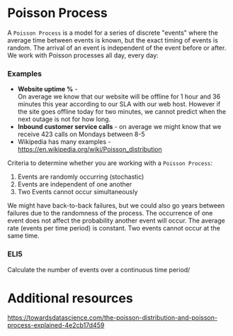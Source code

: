 # Poisson Process
A `Poisson Process` is a model for a series of discrete "events" where the 
average time between events is known, but the exact timing of events 
is random. The arrival of an event is independent of the event before 
or after. We work with Poisson processes all day, every day:

### Examples 
* **Website uptime %** -   
On average we know that our website will be
offline for 1 hour and 36 minutes this year
according to our SLA with our web host. However if the site
goes offline today for two minutes, we cannot predict when the
next outage is not for how long. 
* **Inbound customer service calls** - on average we might know
that we receive 423 calls on Mondays between 8-5
* Wikipedia has many examples - https://en.wikipedia.org/wiki/Poisson_distribution

Criteria to determine whether you are 
working with a `Poisson Process`:
1. Events are randomly occurring (stochastic)
2. Events are independent of one another 
3. Two Events cannot occur simultaneously 

We might have back-to-back failures, but we could also go years
between failures due to the randomness of the process.
The occurrence of one event does not affect the probability another event will occur.
The average rate (events per time period) is constant.
Two events cannot occur at the same time.

### ELI5
Calculate the number of events over a continuous time period/ 

# Additional resources
https://towardsdatascience.com/the-poisson-distribution-and-poisson-process-explained-4e2cb17d459
